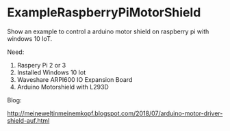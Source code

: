 # ExampleRaspberryPiMotorShield
Show an example to control a arduino motor shield on raspberry pi with windows 10 IoT.

Need:
1. Raspery Pi 2 or 3
2. Installed Windows 10 Iot
3. Waveshare ARPI600 IO Expansion Board
4. Arduino Motorshield with L293D


Blog:
 
 http://meineweltinmeinemkopf.blogspot.com/2018/07/arduino-motor-driver-shield-auf.html
 
